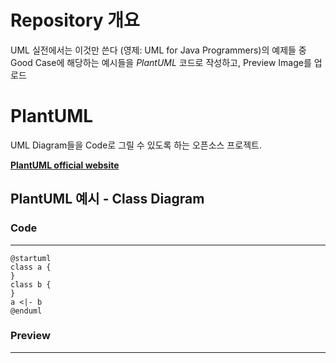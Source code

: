 # Repository 개요

UML 실전에서는 이것만 쓴다 (영제: UML for Java Programmers)의 예제들 중\
Good Case에 해당하는 예시들을 _PlantUML_ 코드로 작성하고, Preview Image를 업로드

# PlantUML

UML Diagram들을 Code로 그릴 수 있도록 하는 오픈소스 프로젝트.

**[PlantUML official website](https://plantuml.com/ko/)**

## PlantUML 예시 - Class Diagram

### Code

---

```
@startuml
class a {
}
class b {
}
a <|- b
@enduml
```

### Preview

---
